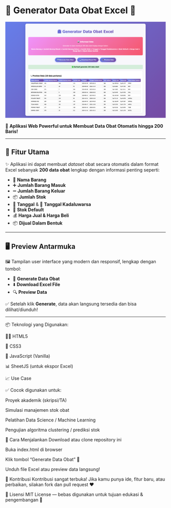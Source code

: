 # 💊 Generator Data Obat Excel 🧪

![Screenshot](./Gambar1.png)

🚀 **Aplikasi Web Powerful untuk Membuat Data Obat Otomatis hingga 200 Baris!**

---

## 🎯 Fitur Utama

✨ Aplikasi ini dapat membuat _dataset_ obat secara otomatis dalam format Excel sebanyak **200 data obat** lengkap dengan informasi penting seperti:

- 🧾 **Nama Barang**
- ➕ **Jumlah Barang Masuk**
- ➖ **Jumlah Barang Keluar**
- 📦 **Jumlah Stok**
- 📅 **Tanggal** & 🧯 **Tanggal Kadaluwarsa**
- 📌 **Stok Default**
- 💰 **Harga Jual & Harga Beli**
- 📦 **Dijual Dalam Bentuk**

---

## 🖥️ Preview Antarmuka

🖼️ Tampilan user interface yang modern dan responsif, lengkap dengan tombol:

- 🔄 **Generate Data Obat**
- ⬇️ **Download Excel File**
- 🔍 **Preview Data**

✅ Setelah klik **Generate**, data akan langsung tersedia dan bisa dilihat/diunduh!

---

📦 Teknologi yang Digunakan:

🧑‍💻 HTML5

🎨 CSS3

🧠 JavaScript (Vanilla)

📊 SheetJS (untuk ekspor Excel)

📈 Use Case

✅ Cocok digunakan untuk:

Proyek akademik (skripsi/TA)

Simulasi manajemen stok obat

Pelatihan Data Science / Machine Learning

Pengujian algoritma clustering / prediksi stok

📌 Cara Menjalankan
Download atau clone repository ini

Buka index.html di browser

Klik tombol “Generate Data Obat” 🎉

Unduh file Excel atau preview data langsung!

🤝 Kontribusi
Kontribusi sangat terbuka! Jika kamu punya ide, fitur baru, atau perbaikan, silakan fork dan pull request ❤️

📜 Lisensi
MIT License — bebas digunakan untuk tujuan edukasi & pengembangan 🚀